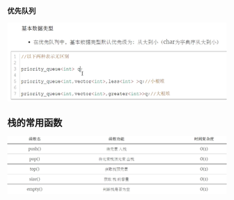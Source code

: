 ### 优先队列

![image-20220706172453258](README.assets/image-20220706172453258.png)

## 栈的常用函数

![image-20220706174132015](README.assets/image-20220706174132015.png)